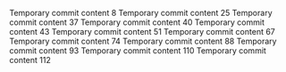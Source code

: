 Temporary commit content 8
Temporary commit content 25
Temporary commit content 37
Temporary commit content 40
Temporary commit content 43
Temporary commit content 51
Temporary commit content 67
Temporary commit content 74
Temporary commit content 88
Temporary commit content 93
Temporary commit content 110
Temporary commit content 112
